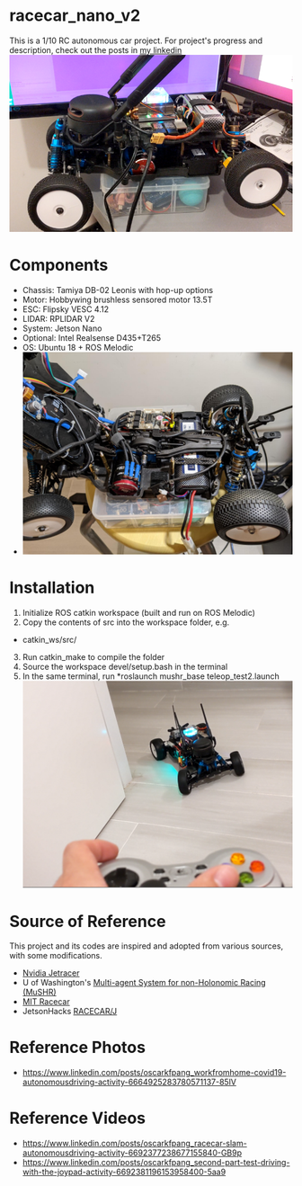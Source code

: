 # racecar_nano_v2

This is a 1/10 RC autonomous car project. For project's progress and description, check out the posts in [my linkedin](https://www.linkedin.com/in/oscarkfpang/)
![Image of Racecar_Nano_V2](racecar_nano_v2.png)

# Components
+ Chassis:  Tamiya DB-02 Leonis with hop-up options
+ Motor:    Hobbywing brushless sensored motor 13.5T
+ ESC:      Flipsky VESC 4.12
+ LIDAR:    RPLIDAR V2
+ System:   Jetson Nano
+ Optional: Intel Realsense D435+T265
+ OS:       Ubuntu 18 + ROS Melodic
+ ![Image of Chessis](chassis.jpeg)

# Installation
1. Initialize ROS catkin workspace (built and run on ROS Melodic)
2. Copy the contents of src into the workspace folder, e.g. 
+ catkin_ws/src/
3. Run catkin_make to compile the folder
4. Source the workspace devel/setup.bash in the terminal
5. In the same terminal, run *roslaunch mushr_base teleop_test2.launch
![Racecar_Nano_V2 in operation](operation.png)

# Source of Reference
This project and its codes are inspired and adopted from various sources, with some modifications.
+ [Nvidia Jetracer](https://github.com/NVIDIA-AI-IOT/jetracer)
+ U of Washington's [Multi-agent System for non-Holonomic Racing (MuSHR)](https://mushr.io/)
+ [MIT Racecar](https://mit-racecar.github.io/)
+ JetsonHacks [RACECAR/J](https://www.jetsonhacks.com/racecar-j/)

# Reference Photos
+ https://www.linkedin.com/posts/oscarkfpang_workfromhome-covid19-autonomousdriving-activity-6664925283780571137-85lV

# Reference Videos
+ https://www.linkedin.com/posts/oscarkfpang_racecar-slam-autonomousdriving-activity-6692377238677155840-GB9p
+ https://www.linkedin.com/posts/oscarkfpang_second-part-test-driving-with-the-joypad-activity-6692381196153958400-5aa9
